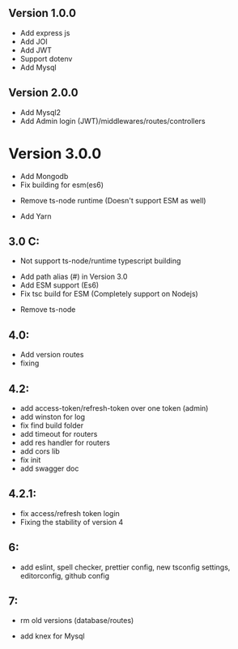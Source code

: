 ## Version 1.0.0

- Add express js
- Add JOI
- Add JWT
- Support dotenv
- Add Mysql

## Version 2.0.0

- Add Mysql2
- Add Admin login (JWT)/middlewares/routes/controllers

# Version 3.0.0

- Add Mongodb
- Fix building for esm(es6)

* Remove ts-node runtime (Doesn't support ESM as well)

- Add Yarn

## 3.0 C:

- Not support ts-node/runtime typescript building

* Add path alias (#) in Version 3.0
* Add ESM support (Es6)
* Fix tsc build for ESM (Completely support on Nodejs)

- Remove ts-node

## 4.0:

- Add version routes
- fixing

## 4.2:

- add access-token/refresh-token over one token (admin)
- add winston for log
- fix find build folder
- add timeout for routers
- add res handler for routers
- add cors lib
- fix init
- add swagger doc

## 4.2.1:

- fix access/refresh token login
- Fixing the stability of version 4

## 6:

- add eslint, spell checker, prettier config, new tsconfig settings, editorconfig, github config

## 7:

- rm old versions (database/routes)

* add knex for Mysql

